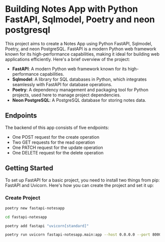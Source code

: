 # Building Notes App with Python FastAPI, Sqlmodel, Poetry and neon postgresql

This project aims to create a Notes App using Python FastAPI, Sqlmodel, Poetry, and neon PostgreSQL. FastAPI is a modern Python web framework known for its high-performance capabilities, making it ideal for building web applications efficiently. Here's a brief overview of the project:

- **FastAPI**: A modern Python web framework known for its high-performance capabilities.
- **Sqlmodel**: A library for SQL databases in Python, which integrates seamlessly with FastAPI for database operations.
- **Poetry**: A dependency management and packaging tool for Python projects, used here to manage project dependencies.
- **Neon PostgreSQL**: A PostgreSQL database for storing notes data.

## Endpoints

The backend of this app consists of five endpoints:

- One POST request for the create operation
- Two GET requests for the read operation
- One PATCH request for the update operation
- One DELETE request for the delete operation

## Getting Started

To set up FastAPI for a basic project, you need to install two things from pip: FastAPI and Uvicorn. Here's how you can create the project and set it up:

### Create Project

```bash
poetry new fastapi-notesapp

cd fastapi-notesapp

poetry add fastapi "uvicorn[standard]"

poetry run uvicorn fastapi-notesapp.main:app --host 0.0.0.0 --port 8000

